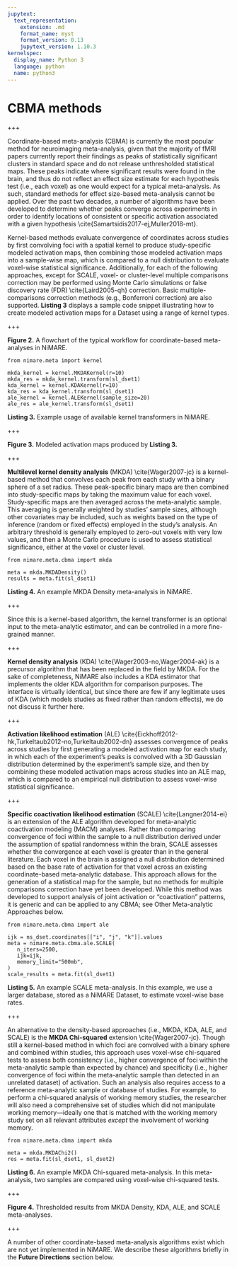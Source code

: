 ```yaml
---
jupytext:
  text_representation:
    extension: .md
    format_name: myst
    format_version: 0.13
    jupytext_version: 1.10.3
kernelspec:
  display_name: Python 3
  language: python
  name: python3
---
```


# CBMA methods

+++

Coordinate-based meta-analysis (CBMA) is currently the most popular method for neuroimaging meta-analysis, given that the majority of fMRI papers currently report their findings as peaks of statistically significant clusters in standard space and do not release unthresholded statistical maps. These peaks indicate where significant results were found in the brain, and thus do not reflect an effect size estimate for each hypothesis test (i.e., each voxel) as one would expect for a typical meta-analysis. As such, standard methods for effect size-based meta-analysis cannot be applied. Over the past two decades, a number of algorithms have been developed to determine whether peaks converge across experiments in order to identify locations of consistent or specific activation associated with a given hypothesis \cite{Samartsidis2017-ej,Muller2018-mt}.

Kernel-based methods evaluate convergence of coordinates across studies by first convolving foci with a spatial kernel to produce study-specific modeled activation maps, then combining those modeled activation maps into a sample-wise map, which is compared to a null distribution to evaluate voxel-wise statistical significance. Additionally, for each of the following approaches, except for SCALE, voxel- or cluster-level multiple comparisons correction may be performed using Monte Carlo simulations or false discovery rate (FDR) \cite{Laird2005-qh} correction. Basic multiple-comparisons correction methods (e.g., Bonferroni correction) are also supported. **Listing 3** displays a sample code snippet illustrating how to create modeled activation maps for a Dataset using a range of kernel types.

+++

**Figure 2.** A flowchart of the typical workflow for coordinate-based meta-analyses in NiMARE.

```{code-cell} ipython3
from nimare.meta import kernel

mkda_kernel = kernel.MKDAKernel(r=10)
mkda_res = mkda_kernel.transform(sl_dset1)
kda_kernel = kernel.KDAKernel(r=10)
kda_res = kda_kernel.transform(sl_dset1)
ale_kernel = kernel.ALEKernel(sample_size=20)
ale_res = ale_kernel.transform(sl_dset1)
```

**Listing 3.** Example usage of available kernel transformers in NiMARE.

+++

**Figure 3.** Modeled activation maps produced by **Listing 3.**

+++

**Multilevel kernel density analysis** (MKDA) \cite{Wager2007-jc} is a kernel-based method that convolves each peak from each study with a binary sphere of a set radius. These peak-specific binary maps are then combined into study-specific maps by taking the maximum value for each voxel. Study-specific maps are then averaged across the meta-analytic sample. This averaging is generally weighted by studies’ sample sizes, although other covariates may be included, such as weights based on the type of inference (random or fixed effects) employed in the study’s analysis. An arbitrary threshold is generally employed to zero-out voxels with very low values, and then a Monte Carlo procedure is used to assess statistical significance, either at the voxel or cluster level.

```{code-cell} ipython3
from nimare.meta.cbma import mkda

meta = mkda.MKDADensity()
results = meta.fit(sl_dset1)
```

**Listing 4.** An example MKDA Density meta-analysis in NiMARE.

+++

Since this is a kernel-based algorithm, the kernel transformer is an optional input to the meta-analytic estimator, and can be controlled in a more fine-grained manner.

+++

**Kernel density analysis** (KDA) \cite{Wager2003-no,Wager2004-ak} is a precursor algorithm that has been replaced in the field by MKDA. For the sake of completeness, NiMARE also includes a KDA estimator that implements the older KDA algorithm for comparison purposes. The interface is virtually identical, but since there are few if any legitimate uses of KDA (which models studies as fixed rather than random effects), we do not discuss it further here.

+++

**Activation likelihood estimation** (ALE) \cite{Eickhoff2012-hk,Turkeltaub2012-no,Turkeltaub2002-dn} assesses convergence of peaks across studies by first generating a modeled activation map for each study, in which each of the experiment’s peaks is convolved with a 3D Gaussian distribution determined by the experiment’s sample size, and then by combining these modeled activation maps across studies into an ALE map, which is compared to an empirical null distribution to assess voxel-wise statistical significance.

+++

**Specific coactivation likelihood estimation** (SCALE) \cite{Langner2014-ei} is an extension of the ALE algorithm developed for meta-analytic coactivation modeling (MACM) analyses. Rather than comparing convergence of foci within the sample to a null distribution derived under the assumption of spatial randomness within the brain, SCALE assesses whether the convergence at each voxel is greater than in the general literature. Each voxel in the brain is assigned a null distribution determined based on the base rate of activation for that voxel across an existing coordinate-based meta-analytic database. This approach allows for the generation of a statistical map for the sample, but no methods for multiple comparisons correction have yet been developed. While this method was developed to support analysis of joint activation or “coactivation” patterns, it is generic and can be applied to any CBMA; see Other Meta-analytic Approaches below.

```{code-cell} ipython3
from nimare.meta.cbma import ale

ijk = ns_dset.coordinates[["i", "j", "k"]].values
meta = nimare.meta.cbma.ale.SCALE(
   n_iters=2500,
   ijk=ijk,
   memory_limit="500mb",
)
scale_results = meta.fit(sl_dset1)
```

**Listing 5.** An example SCALE meta-analysis. In this example, we use a larger database, stored as a NiMARE Dataset, to estimate voxel-wise base rates.

+++

An alternative to the density-based approaches (i.e., MKDA, KDA, ALE, and SCALE) is the **MKDA Chi-squared** extension \cite{Wager2007-jc}. Though still a kernel-based method in which foci are convolved with a binary sphere and combined within studies, this approach uses voxel-wise chi-squared tests to assess both consistency (i.e., higher convergence of foci within the meta-analytic sample than expected by chance) and specificity (i.e., higher convergence of foci within the meta-analytic sample than detected in an unrelated dataset) of activation. Such an analysis also requires access to a reference meta-analytic sample or database of studies. For example, to perform a chi-squared analysis of working memory studies, the researcher will also need a comprehensive set of studies which did not manipulate working memory—ideally one that is matched with the working memory study set on all relevant attributes _except_ the involvement of working memory.

```{code-cell} ipython3
from nimare.meta.cbma import mkda

meta = mkda.MKDAChi2()
res = meta.fit(sl_dset1, sl_dset2)
```

**Listing 6.** An example MKDA Chi-squared meta-analysis. In this meta-analysis, two samples are compared using voxel-wise chi-squared tests.

+++

**Figure 4.** Thresholded results from MKDA Density, KDA, ALE, and SCALE meta-analyses.

+++

A number of other coordinate-based meta-analysis algorithms exist which are not yet implemented in NiMARE. We describe these algorithms briefly in the **Future Directions** section below.
